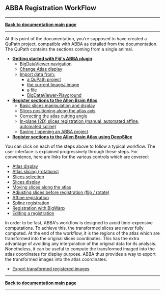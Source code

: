 ## ABBA Registration WorkFlow

-----
[**Back to documentation main page**](index.md)

-----

At this point of the documentation, you're supposed to have created a QuPath project, compatible with ABBA as detailed from the documentation. The QuPath contains the sections coming from a single animal.

* [**Getting started with Fiji's ABBA plugin**](import_qupath_project.md)
  * [BigDataViewer navigation](import_qupath_project.md#abba-navigation)
  * [Change Atlas display](import_qupath_project.md#allen-brain-atlas-display-options)
  * [Import data from:](import_qupath_project.md#import-a-qupath-project-in-abba)
    * [a QuPath project](import_qupath_project.md#import-a-qupath-project-in-abba)
    * [the current ImageJ image](import_qupath_project.md#current-imagej-window)
    * [a file](import_qupath_project.md#direct-opening-of-a-file)
    * [BigDataViewer-Playground](import_qupath_project.md#sources-from-bigdataviewer-playground)
* [**Register sections to the Allen Brain Atlas**](registration.md)
  * [Basic slices manipulation and display](registration.md)
  * [Slices positioning along the atlas axis](registration.md#first-coarse-positioning)
  * [Correcting the atlas cutting angle](registration.md#correcting-atlas-slicing-orientation)
  * [In-plane (2D) slices registration (manual, automated affine, automated spline)](registration.md#slices-registration)
  * [Saving / opening an ABBA project](registration.md#saving--opening-registrations-results)
* [**Register sections to the Allen Brain Atlas using DeepSlice**](registration_with_deepslice.md)

You can click on each of the steps above to follow a typical workflow. The user interface is explained progressively through these steps. For convenience, here are links for the various controls which are covered:
* [Atlas display](create_dataset_and_open.md#allen-brain-atlas-display-options)
* [Atlas slicing (rotations)](registration.md#correcting-atlas-slicing-orientation)
* [Slices selection](registration.md#slices-selection)
* [Slices display](registration.md#slices-display-options)
* [Moving slices along the atlas](registration.md)
* [Adjusting slices before registration (flip / rotate)](registration.md#rotate--flip-slices)
* [Affine registration](registration.md#affine-registration-automated)
* [Spline registration](registration.md#spline-registration-automated)
* [Registration with BigWarp](registration.md#bigwarp-registration-manual)
* [Editing a registration](registration.md#editing-a-registration)

In order to be fast, ABBA's workflow is designed to avoid time-expensive computations. To achieve this, the transformed slices are never fully computed. At the end of the workflow, it is the regions of the atlas which are transformed into the original slices coordinates. This has the extra advantage of avoiding any interpolation of the original data for its analysis. Nonetheless, it can be useful to compute the transformed imaged into the atlas coordinates for display purpose. ABBA thus provides a way to export the transformed images into the atlas coordinates:
* [Export transformed registered images](export.md)

-----
[**Back to documentation main page**](index.md)

-----